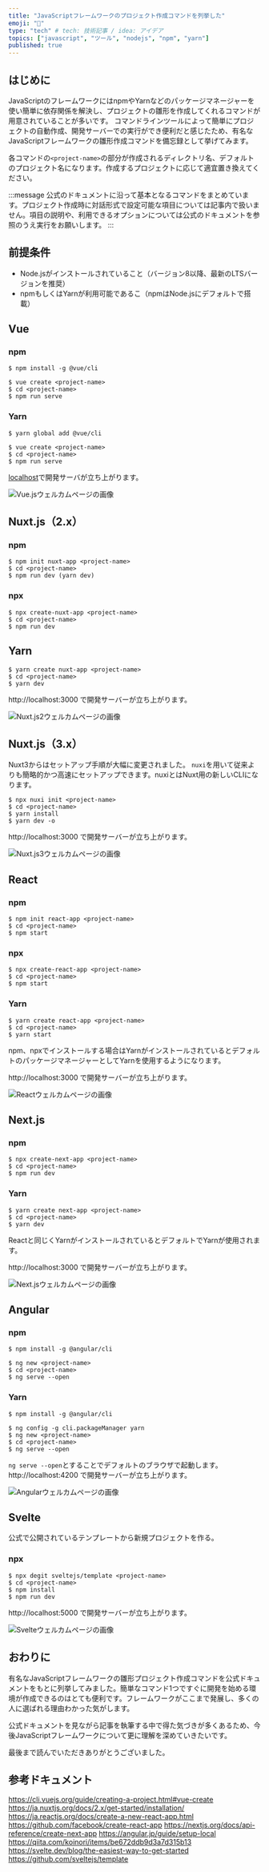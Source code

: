```yaml
---
title: "JavaScriptフレームワークのプロジェクト作成コマンドを列挙した"
emoji: "🔧"
type: "tech" # tech: 技術記事 / idea: アイデア
topics: ["javascript", "ツール", "nodejs", "npm", "yarn"]
published: true
---
```


## はじめに

JavaScriptのフレームワークにはnpmやYarnなどのパッケージマネージャーを使い簡単に依存関係を解決し、プロジェクトの雛形を作成してくれるコマンドが用意されていることが多いです。
コマンドラインツールによって簡単にプロジェクトの自動作成、開発サーバーでの実行ができ便利だと感じたため、有名なJavaScriptフレームワークの雛形作成コマンドを備忘録として挙げてみます。

各コマンドの`<project-name>`の部分が作成されるディレクトリ名、デフォルトのプロジェクト名になります。作成するプロジェクトに応じて適宜置き換えてください。

:::message
公式のドキュメントに沿って基本となるコマンドをまとめています。プロジェクト作成時に対話形式で設定可能な項目については記事内で扱いません。項目の説明や、利用できるオプションについては公式のドキュメントを参照のうえ実行をお願いします。
:::

## 前提条件

- Node.jsがインストールされていること（バージョン8以降、最新のLTSバージョンを推奨）
- npmもしくはYarnが利用可能であるこ（npmはNode.jsにデフォルトで搭載）

## Vue

### npm

```shell
$ npm install -g @vue/cli

$ vue create <project-name>
$ cd <project-name>
$ npm run serve
```

### Yarn

```shell
$ yarn global add @vue/cli

$ vue create <project-name>
$ cd <project-name>
$ npm run serve
```

[localhost](http://localhost:8080)で開発サーバが立ち上がります。

![Vue.jsウェルカムページの画像](/images/js-gettingstarted/image01.png)

## Nuxt.js（2.x）

### npm

```shell
$ npm init nuxt-app <project-name>
$ cd <project-name>
$ npm run dev (yarn dev)
```

### npx

```shell
$ npx create-nuxt-app <project-name>
$ cd <project-name>
$ npm run dev
```

## Yarn

```shell
$ yarn create nuxt-app <project-name>
$ cd <project-name>
$ yarn dev
```

http://localhost:3000 で開発サーバーが立ち上がります。

![Nuxt.js2ウェルカムページの画像](/images/js-gettingstarted/image02.png)

## Nuxt.js（3.x）

Nuxt3からはセットアップ手順が大幅に変更されました。
`nuxi`を用いて従来よりも簡略的かつ高速にセットアップできます。nuxiとはNuxt用の新しいCLIになります。

```shell
$ npx nuxi init <project-name>
$ cd <project-name>
$ yarn install
$ yarn dev -o
```

http://localhost:3000 で開発サーバーが立ち上がります。

![Nuxt.js3ウェルカムページの画像](/images/js-gettingstarted/image02_2.png)

## React

### npm

```shell
$ npm init react-app <project-name>
$ cd <project-name>
$ npm start
```

### npx

```shell
$ npx create-react-app <project-name>
$ cd <project-name>
$ npm start
```

### Yarn

```shell
$ yarn create react-app <project-name>
$ cd <project-name>
$ yarn start
```

npm、npxでインストールする場合はYarnがインストールされているとデフォルトのパッケージマネージャーとしてYarnを使用するようになります。

http://localhost:3000 で開発サーバーが立ち上がります。

![Reactウェルカムページの画像](/images/js-gettingstarted/image03.png)

## Next.js

### npm

```shell
$ npx create-next-app <project-name>
$ cd <project-name>
$ npm run dev
```

### Yarn

```shell
$ yarn create next-app <project-name>
$ cd <project-name>
$ yarn dev
```

Reactと同じくYarnがインストールされているとデフォルトでYarnが使用されます。

http://localhost:3000 で開発サーバーが立ち上がります。

![Next.jsウェルカムページの画像](/images/js-gettingstarted/image04.png)

## Angular

### npm

```shell
$ npm install -g @angular/cli

$ ng new <project-name>
$ cd <project-name>
$ ng serve --open
```

### Yarn

```shell
$ npm install -g @angular/cli

$ ng config -g cli.packageManager yarn
$ ng new <project-name>
$ cd <project-name>
$ ng serve --open
```

`ng serve --open`とすることでデフォルトのブラウザで起動します。
http://localhost:4200 で開発サーバーが立ち上がります。

![Angularウェルカムページの画像](/images/js-gettingstarted/image05.png)

## Svelte

公式で公開されているテンプレートから新規プロジェクトを作る。

### npx

```shell
$ npx degit sveltejs/template <project-name>
$ cd <project-name>
$ npm install
$ npm run dev
```

http://localhost:5000 で開発サーバーが立ち上がります。

![Svelteウェルカムページの画像](/images/js-gettingstarted/image06.png)

## おわりに

有名なJavaScriptフレームワークの雛形プロジェクト作成コマンドを公式ドキュメントをもとに列挙してみました。簡単なコマンド1つですぐに開発を始める環境が作成できるのはとても便利です。フレームワークがここまで発展し、多くの人に選ばれる理由わかった気がします。

公式ドキュメントを見ながら記事を執筆する中で得た気づきが多くあるため、今後JavaScriptフレームワークについて更に理解を深めていきたいです。

最後まで読んでいただきありがとうございました。

## 参考ドキュメント

https://cli.vuejs.org/guide/creating-a-project.html#vue-create
https://ja.nuxtjs.org/docs/2.x/get-started/installation/
https://ja.reactjs.org/docs/create-a-new-react-app.html
https://github.com/facebook/create-react-app
https://nextjs.org/docs/api-reference/create-next-app
https://angular.jp/guide/setup-local
https://qiita.com/koinori/items/be672ddb9d3a7d315b13
https://svelte.dev/blog/the-easiest-way-to-get-started
https://github.com/sveltejs/template
